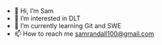 - 👋 Hi, I’m Sam
- 👀 I’m interested in DLT
- 🌱 I’m currently learning Git and SWE
- 📫 How to reach me samrandall100@gmail.com

<!---
samarandall/samarandall is a ✨ special ✨ repository because its `README.md` (this file) appears on your GitHub profile.
You can click the Preview link to take a look at your changes.
--->
